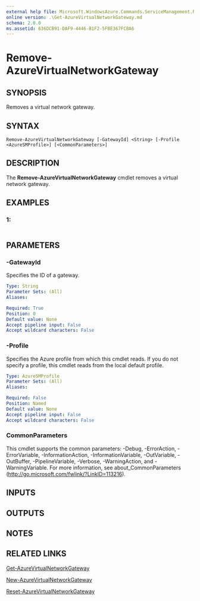 ```yaml
---
external help file: Microsoft.WindowsAzure.Commands.ServiceManagement.Network.dll-Help.xml
online version: .\Get-AzureVirtualNetworkGateway.md
schema: 2.0.0
ms.assetid: 636DCB91-DAF9-4446-B1F2-5FBE367FCBA6
---
```


# Remove-AzureVirtualNetworkGateway

## SYNOPSIS
Removes a virtual network gateway.

## SYNTAX

```
Remove-AzureVirtualNetworkGateway [-GatewayId] <String> [-Profile <AzureSMProfile>] [<CommonParameters>]
```

## DESCRIPTION
The **Remove-AzureVirtualNetworkGateway** cmdlet removes a virtual network gateway.

## EXAMPLES

### 1:
```

```

## PARAMETERS

### -GatewayId
Specifies the ID of a gateway.

```yaml
Type: String
Parameter Sets: (All)
Aliases: 

Required: True
Position: 0
Default value: None
Accept pipeline input: False
Accept wildcard characters: False
```

### -Profile
Specifies the Azure profile from which this cmdlet reads.
If you do not specify a profile, this cmdlet reads from the local default profile.

```yaml
Type: AzureSMProfile
Parameter Sets: (All)
Aliases: 

Required: False
Position: Named
Default value: None
Accept pipeline input: False
Accept wildcard characters: False
```

### CommonParameters
This cmdlet supports the common parameters: -Debug, -ErrorAction, -ErrorVariable, -InformationAction, -InformationVariable, -OutVariable, -OutBuffer, -PipelineVariable, -Verbose, -WarningAction, and -WarningVariable. For more information, see about_CommonParameters (http://go.microsoft.com/fwlink/?LinkID=113216).

## INPUTS

## OUTPUTS

## NOTES

## RELATED LINKS

[Get-AzureVirtualNetworkGateway](.\Get-AzureVirtualNetworkGateway.md)

[New-AzureVirtualNetworkGateway](.\New-AzureVirtualNetworkGateway.md)

[Reset-AzureVirtualNetworkGateway](.\Reset-AzureVirtualNetworkGateway.md)


